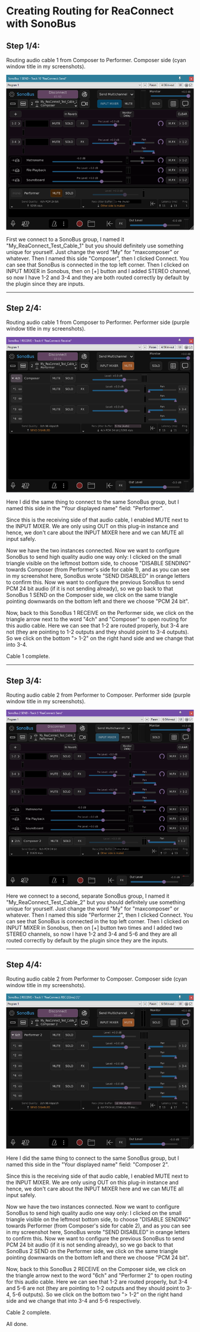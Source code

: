 # Creating Routing for ReaConnect with SonoBus

## Step 1/4:

Routing audio cable 1 from Composer to Performer.
Composer side (cyan window title in my screenshots).

![ReaConnectSonoBus1A.png](https://raw.githubusercontent.com/AtmanActive/ReaConnect/main/ReaConnectSonoBus1A.png)

First we connect to a SonoBus group, I named it "My_ReaConnect_Test_Cable_1" but you should definitely use something unique for yourself. Just change the word "My" for "maxcomposer" or whatever.
Then I named this side "Composer", then I clicked Connect.
You can see that SonoBus is connected in the top left corner.
Then I clicked on INPUT MIXER in Sonobus, then on [+] button and I added STEREO channel, so now I have 1-2 and 3-4 and they are both routed correctly by default by the plugin since they are inputs.



---



## Step 2/4:

Routing audio cable 1 from Composer to Performer.
Performer side (purple window title in my screenshots).

![ReaConnectSonoBus1B.png](https://raw.githubusercontent.com/AtmanActive/ReaConnect/main/ReaConnectSonoBus1B.png)

Here I did the same thing to connect to the same SonoBus group, but I named this side in the "Your displayed name" field: "Performer".

Since this is the receiving side of that audio cable, I enabled MUTE next to the INPUT MIXER. We are only using OUT on this plug-in instance and hence, we don't care about the INPUT MIXER here and we can MUTE all input safely.

Now we have the two instances connected.
Now we want to configure SonoBus to send high quality audio one way only:
I clicked on the small triangle visible on the leftmost bottom side, to choose "DISABLE SENDING" towards Composer (from Performer's side for cable 1), and as you can see in my screenshot here, SonoBus wrote "SEND DISABLED" in orange letters to confirm this.
Now we want to configure the previous SonoBus to send PCM 24 bit audio (if it is not sending already), so we go back to that SonoBus 1 SEND on the Composer side, we click on the same triangle pointing downwards on the bottom left and there we choose "PCM 24 bit".

Now, back to this SonoBus 1 RECEIVE on the Performer side, we click on the triangle arrow next to the word "4ch" and "Composer" to open routing for this audio cable. Here we can see that 1-2 are routed properly, but 3-4 are not (they are pointing to 1-2 outputs and they should point to 3-4 outputs). So we click on the bottom "> 1-2" on the right hand side and we change that into 3-4.

Cable 1 complete.



---



## Step 3/4:

Routing audio cable 2 from Performer to Composer.
Performer side (purple window title in my screenshots).

![ReaConnectSonoBus2A.png](https://raw.githubusercontent.com/AtmanActive/ReaConnect/main/ReaConnectSonoBus2A.png)

Here we connect to a second, separate SonoBus group, I named it "My_ReaConnect_Test_Cable_2" but you should definitely use something unique for yourself. Just change the word "My" for "maxcomposer" or whatever.
Then I named this side "Performer 2", then I clicked Connect.
You can see that SonoBus is connected in the top left corner.
Then I clicked on INPUT MIXER in Sonobus, then on [+] button two times and I added two STEREO channels, so now I have 1-2 and 3-4 and 5-6 and they are all routed correctly by default by the plugin since they are the inputs.



---



## Step 4/4:

Routing audio cable 2 from Performer to Composer.
Composer side (cyan window title in my screenshots).

![ReaConnectSonoBus2B.png](https://raw.githubusercontent.com/AtmanActive/ReaConnect/main/ReaConnectSonoBus2B.png)

Here I did the same thing to connect to the same SonoBus group, but I named this side in the "Your displayed name" field: "Composer 2".

Since this is the receiving side of that audio cable, I enabled MUTE next to the INPUT MIXER. We are only using OUT on this plug-in instance and hence, we don't care about the INPUT MIXER here and we can MUTE all input safely.

Now we have the two instances connected.
Now we want to configure SonoBus to send high quality audio one way only:
I clicked on the small triangle visible on the leftmost bottom side, to choose "DISABLE SENDING" towards Performer (from Composer's side for cable 2), and as you can see in my screenshot here, SonoBus wrote "SEND DISABLED" in orange letters to confirm this.
Now we want to configure the previous SonoBus to send PCM 24 bit audio (if it is not sending already), so we go back to that SonoBus 2 SEND on the Performer side, we click on the same triangle pointing downwards on the bottom left and there we choose "PCM 24 bit".

Now, back to this SonoBus 2 RECEIVE on the Composer side, we click on the triangle arrow next to the word "6ch" and "Performer 2" to open routing for this audio cable. Here we can see that 1-2 are routed properly, but 3-4 and 5-6 are not (they are pointing to 1-2 outputs and they should point to 3-4, 5-6 outputs). So we click on the bottom two "> 1-2" on the right hand side and we change that into 3-4 and 5-6 respectively.

Cable 2 complete.


All done.
